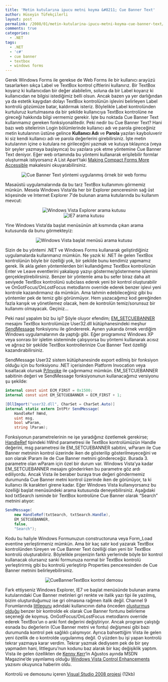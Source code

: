 ```yaml
---
title: 'Metin kutularına ipucu metni koyma &#8211; Cue Banner Text'
author: Hüseyin Tüfekçilerli
layout: post
permalink: /2008/01/metin-kutularina-ipucu-metni-koyma-cue-banner-text/
comments: true
categories:
  - .NET
tags:
  - .NET
  - 'c#'
  - cue banner
  - textbox
  - windows forms
---
```

Gerek Windows Forms ile gerekse de Web Forms ile bir kullanıcı arayüzü tasarlarken sıkça Label ve TextBox kontrol çiftlerini kullanırız. Bir TextBox koyarız ki kullanıcıdan bir değer alabilelim, soluna da bir Label koyarız ki kullanıcıdan ne bilgisi istediğimiz belli olsun. Ancak bazen ya yer darlığından ya da estetik kaygıdan dolayı TextBox kontrolünün işlevini belirleyen Label kontrolü gözümüze batar, kaldırmak isteriz. Böylelikle Label kontrolünden kurtuluruz kurtulmasına da bir şekilde kullanıcıya TextBox kontrolüne ne gireceği hakkında bilgi vermemiz gerekir. İşte bu noktada Cue Banner Text kullanmamız gereken fonksiyonalitedir. Peki nedir bu Cue Banner Text? Hani bazı web sitelerinin Login bölümlerinde kullanıcı adı ve parola gireceğiniz metin kutularının üstüne gelince **Kullanıcı Adı** ve **Parola** yazıları kayboluverir ki siz kendi kullanıcı adı ve parola değerlerini girebilirsiniz. İşte metin kutularının içine o kutulara ne girileceğini yazmak ve kutuya tıklayınca (veya bir şeyler yazmaya başlayınca) bu yazılara yok etme yöntemine Cue Banner Text deniyor. Eğer web ortamında bu yöntemi kullanarak erişilebilir formlar oluşturmak istiyorsanız A List Apart&#8217;taki [Making Compact Forms More Accessible][1] makalesini okuyarabilirsiniz. 

<p align="center">
  <img src="http://huseyint.com/wp-content/uploads/2008/01/sample_form.gif" alt="Cue Banner Text yöntemi uygulanmış örnek bir web formu" />
</p>

Masaüstü uygulamalarında da bu tarz TextBox kullanımını görmemiz münkün. Mesela Windows Vista&#8217;da her bir Explorer penceresinin sağ üst köşesinde ve Internet Explorer 7&#8242;de bulunan arama kutularında bu kullanım mevcut: 

<p align="center">
  <img src="http://huseyint.com/wp-content/uploads/2008/01/vistaexplorersearchbox.png" alt="Windows Vista Explorer arama kutusu" /><br /> <img src="http://huseyint.com/wp-content/uploads/2008/01/ie7searchbox.png" alt="IE7 arama kutusu" />
</p>

Yine Windows Vista&#8217;da başlat menüsünün alt kısmında çıkan arama kutusunda da bunu görmekteyiz: 

<p align="center">
  <img src="http://huseyint.com/wp-content/uploads/2008/01/vistastartmenusearchbox.png" alt="Windows Vista başlat menüsü arama kutusu" />
</p>

Sizin de bu yöntemi .NET ve Windows Forms kullanarak geliştirdiğiniz uygulamalarda kullanmanız mümkün. Ne yazık ki .NET ile gelen TextBox kontrolünün böyle bir özelliği yok, bir şekilde bunu kendimiz yapmamız gerek. İlk akla gelen yöntemlerden biri kullandığımız TextBox kontrolünün Enter ve Leave eventlerini yakalayıp yazıyı gösterme/göstermeme işlemini gerçekleştirebilirsiniz. Benzer bir yöntemle ama bu sefer biraz daha alt seviyede TextBox kontrolünü subclass ederek yeni bir kontrol oluşturabilir ve OnGotFocus/OnLostFocus metodlarını override ederek benzer işlevi yeni kontrole kazandırmanız da mümkün. Ama tahmin edebileceğiniz gibi bu yöntemler pek de temiz gibi görünmüyor. Hem yazacağımız kod gereğinden fazla karışık ve yönetilemez olacak, hem de kontrolün temiz/sorunsuz bir kullanımı olmayacak. Geçiniz&#8230; 

Peki nasıl yapalım biz bu işi? Şöyle oluyor efendim; [EM_SETCUEBANNER][2] mesajını TextBox kontrolümüze User32.dll kütüphanesindeki meşhur [SendMessage][3] fonksiyonu ile göndererek. Aynen yukarıda örnek verdiğim Windows uygulamalarının da yaptığı gibi. Eğer programınız Windows XP veya sonrası bir işletim sisteminde çalışıyorsa bu yöntemi kullanarak acısız ve ağrısız bir şekilde TextBox kontrollerinize Cue Banner Text özelliği kazandırabilirsiniz. 

SendMessage User32 sistem kütüphanesinde export edilmiş bir fonksiyon olduğu için bu fonksiyonu .NET içerisinden Platform Invocation veya kısaltacak olursak [P/Invoke][4] ile çağırmamız mümkün. EM_SETCUEBANNER sabitinin değeri ve SendMessage fonksiyonunun kullanacağımız versiyonu şu şekilde: 

```csharp
internal const uint ECM_FIRST = 0x1500;
internal const uint EM_SETCUEBANNER = ECM_FIRST + 1;

[DllImport("user32.dll", CharSet = CharSet.Auto)]
internal static extern IntPtr SendMessage(
    HandleRef hWnd, 
    uint msg, 
    bool wParam, 
    string lParam);
```

Fonksiyonun parametrelerinin ne işe yaradığınız özetlemek gerekirse; [HandleRef][5] tipindeki hWnd parametresi ile TextBox kontrolümüzün Handle değerini, msg parametresi ile EM\_SETCUEBANNER sabitini, wParam ile Cue Banner metninin kontrol üzerinde iken de gösterilip gösterilmeyeceğini ve son olarak lParam ile de Cue Banner metnini göndereceğiz. Burada 3. parametre olan wParam için özel bir durum var. Windows Vista&#8217;ya kadar EM\_SETCUEBANNER mesajını gönderirken bu parametre göz ardı ediliyordu. Ancak Vista ile beraber buraya true değeri göndermemiz durumunda Cue Banner metni kontrol üzerinde iken de görünüyor, ta ki kullanıcı ilk karakteri girene kadar. Eğer Windows Vista kullanıyorsanız bu özelliği başlat menüsündeki arama kutusunda deneyebilirsiniz. Aşağıdaki kod txtSearch isminde bir TextBox kontrolüne Cue Banner olarak &#8220;Search&#8221; metnini atıyor: 

```csharp
SendMessage(
    new HandleRef(txtSearch, txtSearch.Handle), 
    EM_SETCUEBANNER, 
    false, 
    "Search");
```

Kodu bu haliyle Windows Formunuzun constructoruna veya Form_Load eventine yerleştirmeniz mümkün. Ama bir kaç satır kod yazarak TextBox kontrolünden türeyen ve Cue Banner Text özelliği olan yeni bir TextBox kontrolü oluşturabiliriz. Böylelikle projenizin farklı yerlerinde böyle bir kontrol kullanacak olursanız sanki formunuza normal bir TextBox kontrolü yerleştirirmiş gibi bu kontrolü yerleştirip Properties penceresinden de Cue Banner metnini belirleyebilirsiniz. 

<p align="center">
  <img src='http://huseyint.com/wp-content/uploads/2008/01/cuebannertextboxdemo.png' alt='CueBannerTextBox kontrol demosu' />
</p>

Fark ettiyseniz Windows Explorer, IE7 ve başlat menüsünde bulunan arama kutularındaki Cue Banner metinleri gri renkte ve italik yazı tipi ile yazılmış, bizim oluşturduğumuz ise gri olmasına rağmen italik değil. Channel 9 Forumlarında [littleguru][6] adındaki kullanıcının daha önceden [oluşturmuş olduğu][7] benzer bir kontrolde ek olarak Cue Banner fontunu belirleme seçeneği de koymuş. OnGotFocus/OnLostFocus metodlarını override ederek TextBox&#8217;un o anki font değerini değiştiriyor. Ancak program çalıştığı esnada bu değerlerin (Cue Banner metni ve fontu) değişmesi gibi bazı durumunda kontrol pek sağlıklı çalışmıyor. Ayrıca bahsettiğim Vista ile gelen yeni özellik de o kontrolde uygulanmış değil. O yüzden bu işi yapan kontrolü tekrar yazmaya karar verdim. Tekrar yazmak dediysem pek de bir şey yapmadım hani, littleguru&#8217;nun kodunu baz alarak bir kaç değişiklik yaptım. Vista ile gelen özellikten de [Kenny Kerr][8]&#8216;in Ağustos ayında MSDN Magazine&#8217;de yayınlamış olduğu [Windows Vista Control Enhancements][9] yazısını okuyunca haberim oldu. 

Kontrolü ve demosunu içeren [Visual Studio 2008 projesi][10] (12kb)

 [1]: http://www.alistapart.com/articles/makingcompactformsmoreaccessible/ "Making Compact Forms More Accessible by Mike Brittain"
 [2]: http://msdn2.microsoft.com/en-us/library/bb761639(VS.85).aspx
 [3]: http://www.pinvoke.net/default.aspx/user32.SendMessage
 [4]: http://msdn2.microsoft.com/en-us/library/aa719104.aspx "Using P/Invoke to Call Unmanaged APIs from Your Managed Classes"
 [5]: http://msdn2.microsoft.com/en-us/library/system.runtime.interopservices.handleref.aspx
 [6]: http://channel9.msdn.com/Niners/littleguru
 [7]: http://channel9.msdn.com/ShowPost.aspx?PostID=208895
 [8]: http://weblogs.asp.net/kennykerr/
 [9]: http://msdn.microsoft.com/msdnmag/issues/07/08/WindowsCPP/default.aspx#S2
 [10]: http://huseyint.com/projeler/CueBannerTextBox_Control.zip